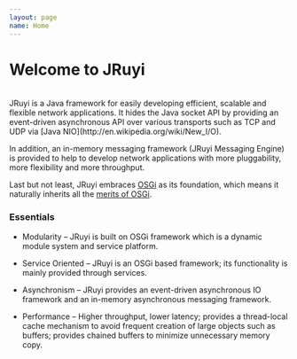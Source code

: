 ```yaml
---
layout: page
name: Home
---
```


# Welcome to JRuyi
<br>
JRuyi is a Java framework for easily developing efficient, scalable and flexible network applications.  It hides the Java socket API by providing an event-driven asynchronous API over various transports such as TCP and UDP via [Java NIO](http://en.wikipedia.org/wiki/New_I/O).

In addition, an in-memory messaging framework (JRuyi Messaging Engine) is provided to help to develop network applications with more pluggability, more flexibility and more throughput.

Last but not least, JRuyi embraces [OSGi](http://www.osgi.org/Technology/WhatIsOSGi) as its foundation, which means it naturally inherits all the [merits of OSGi](http://www.osgi.org/Technology/WhyOSGi).

### Essentials

* Modularity – JRuyi is built on OSGi framework which is a dynamic module system and service platform.

* Service Oriented – JRuyi is an OSGi based framework; its functionality is mainly provided through services.

* Asynchronism – JRuyi provides an event-driven asynchronous IO framework and an in-memory asynchronous messaging framework.

* Performance – Higher throughput, lower latency; provides a thread-local cache mechanism to avoid frequent creation of large objects such as buffers; provides chained buffers to minimize unnecessary memory copy.

